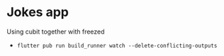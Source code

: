 # Jokes app 

Using cubit together with freezed

* `flutter pub run build_runner watch --delete-conflicting-outputs`
